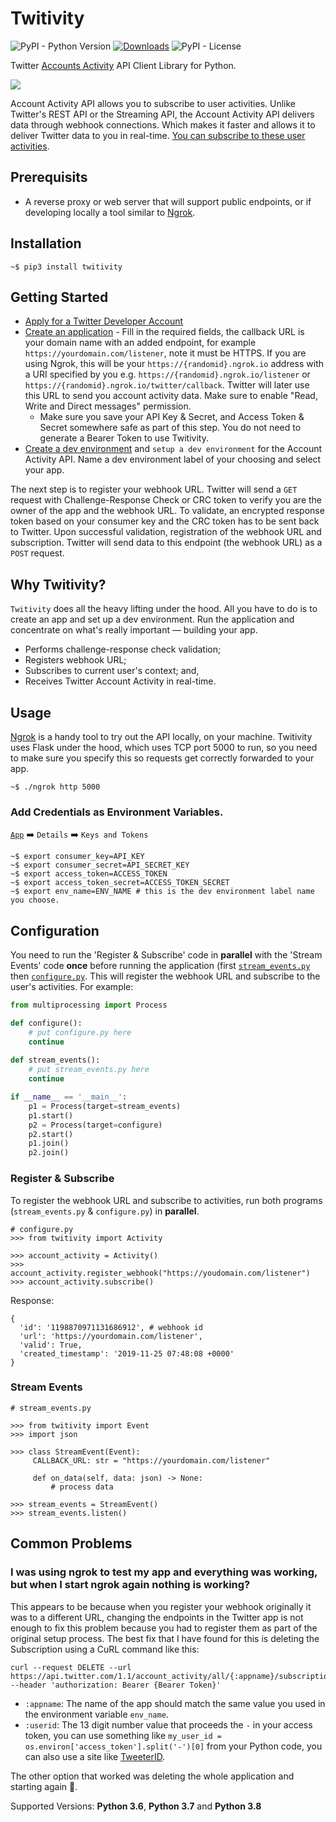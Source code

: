 # Twitivity
![PyPI - Python Version](https://img.shields.io/pypi/pyversions/imgur-scraper) [![Downloads](https://pepy.tech/badge/twitivity)](https://pepy.tech/project/twitivity) ![PyPI - License](https://img.shields.io/pypi/l/imgur-scraper)

Twitter [Accounts Activity](https://developer.twitter.com/en/docs/accounts-and-users/subscribe-account-activity/overview) API Client Library for Python. 

![](demo.gif)

Account Activity API allows you to subscribe to user activities. Unlike Twitter's REST API or the Streaming API, the Account Activity API delivers data through webhook connections. Which makes it faster and allows it to deliver Twitter data to you in real-time. [You can subscribe to these user activities](https://developer.twitter.com/en/docs/accounts-and-users/subscribe-account-activity/overview).

## Prerequisits
* A reverse proxy or web server that will support public endpoints, or if developing locally a tool similar to [Ngrok](https://ngrok.com/).

## Installation

```
~$ pip3 install twitivity
```

## Getting Started

* [Apply for a Twitter Developer Account](https://developer.twitter.com/en/account/get-started)
* [Create an application](https://developer.twitter.com/en/apps) - Fill in the required fields, the callback URL is your domain name with an added endpoint, for example `https://yourdomain.com/listener`, note it must be HTTPS. If you are using Ngrok, this will be your `https://{randomid}.ngrok.io` address with a URI specified by you e.g. `https://{randomid}.ngrok.io/listener` or `https://{randomid}.ngrok.io/twitter/callback`. Twitter will later use this URL to send you account activity data. Make sure to enable "Read, Write and Direct messages" permission.
     * Make sure you save your API Key & Secret, and Access Token & Secret somewhere safe as part of this step. You do not need to generate a Bearer Token to use Twitivity.
* [Create a dev environment](https://developer.twitter.com/en/account/environments) and `setup a dev environment` for the Account Activity API. Name a dev environment label of your choosing and select your app.

The next step is to register your webhook URL. Twitter will send a `GET` request with Challenge-Response Check or CRC token to verify you are the owner of the app and the webhook URL. To validate, an encrypted response token based on your consumer key and the CRC token has to be sent back to Twitter. Upon successful validation, registration of the webhook URL and subscription. Twitter will send data to this endpoint (the webhook URL) as a `POST` request.

## Why Twitivity?

`Twitivity` does all the heavy lifting under the hood. All you have to do is to create an app and set up a dev environment. Run the application and concentrate on what's really important — building your app.  

* Performs challenge-response check validation;
* Registers webhook URL;
* Subscribes to current user's context; and,
* Receives Twitter Account Activity in real-time.

## Usage

[Ngrok](https://ngrok.com/) is a handy tool to try out the API locally, on your machine. Twitivity uses Flask under the hood, which uses TCP port 5000 to run, so you need to make sure you specify this so requests get correctly forwarded to your app.

```terminal
~$ ./ngrok http 5000
```

### Add Credentials as Environment Variables.

[`App`](https://developer.twitter.com/en/apps) :arrow_right: `Details` :arrow_right: `Keys and Tokens`

```
~$ export consumer_key=API_KEY
~$ export consumer_secret=API_SECRET_KEY
~$ export access_token=ACCESS_TOKEN
~$ export access_token_secret=ACCESS_TOKEN_SECRET
~$ export env_name=ENV_NAME # this is the dev environment label name you choose.
```

## Configuration

You need to run the 'Register & Subscribe' code in **parallel** with the 'Stream Events' code **once** before running the application (first [`stream_events.py`](/examples/stream_events.py) then [`configure.py`](/examples/configure.py). This will register the webhook URL and subscribe to the user's activities. For example:

```python
from multiprocessing import Process

def configure():
    # put configure.py here
    continue
    
def stream_events():
    # put stream_events.py here
    continue

if __name__ == '__main__':
    p1 = Process(target=stream_events)
    p1.start()
    p2 = Process(target=configure)
    p2.start()
    p1.join()
    p2.join()
```

### Register & Subscribe

To register the webhook URL and subscribe to activities, run both programs (`stream_events.py` & `configure.py`) in **parallel**.

```python3
# configure.py
>>> from twitivity import Activity

>>> account_activity = Activity()
>>> account_activity.register_webhook("https://youdomain.com/listener")
>>> account_activity.subscribe()
```

Response:
```
{
  'id': '1198870971131686912', # webhook id
  'url': 'https://yourdomain.com/listener',
  'valid': True,
  'created_timestamp': '2019-11-25 07:48:08 +0000'
}
```

### Stream Events

```python3
# stream_events.py

>>> from twitivity import Event
>>> import json

>>> class StreamEvent(Event):
     CALLBACK_URL: str = "https://yourdomain.com/listener"

     def on_data(self, data: json) -> None:
         # process data

>>> stream_events = StreamEvent()
>>> stream_events.listen()
```

## Common Problems

### I was using ngrok to test my app and everything was working, but when I start ngrok again nothing is working?

This appears to be because when you register your webhook originally it was to a different URL, changing the endpoints in the Twitter app is not enough to fix this problem because you had to register them as part of the original setup process. The best fix that I have found for this is deleting the Subscription using a CuRL command like this:

```
curl --request DELETE --url https://api.twitter.com/1.1/account_activity/all/{:appname}/subscriptions/{:userid}.json --header 'authorization: Bearer {Bearer Token}'
```

* `:appname`: The name of the app should match the same value you used in the environment variable `env_name`.
* `:userid`: The 13 digit number value that proceeds the `-` in your access token, you can use something like `my_user_id = os.environ['access_token'].split('-')[0]` from your Python code, you can also use a site like [TweeterID](https://tweeterid.com/).

The other option that worked was deleting the whole application and starting again :grimacing:.

Supported Versions: **Python 3.6**, **Python 3.7** and **Python 3.8**
